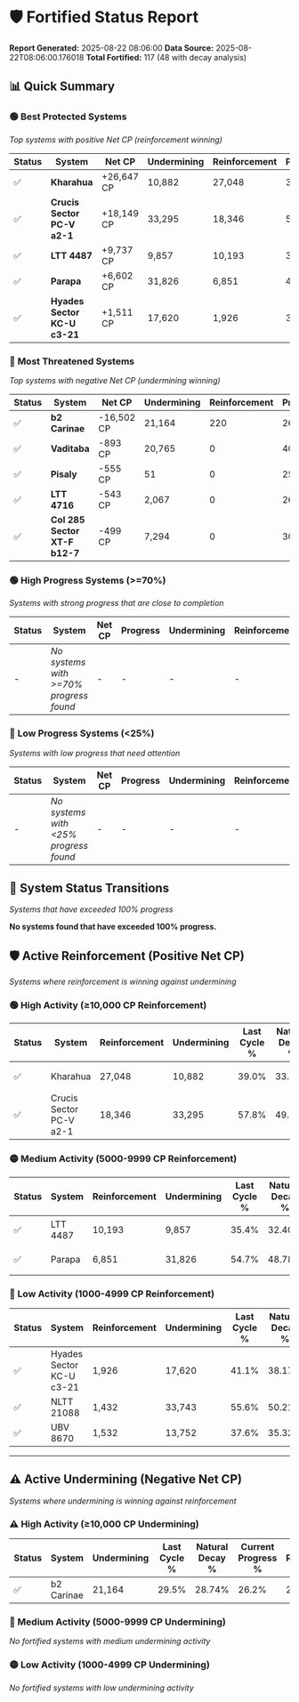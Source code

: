 # 🛡️ Fortified Status Report

**Report Generated:** 2025-08-22 08:06:00
**Data Source:** 2025-08-22T08:06:00.176018
**Total Fortified:** 117 (48 with decay analysis)

## 📊 Quick Summary

### 🟢 **Best Protected Systems**
*Top systems with positive Net CP (reinforcement winning)*

| Status | System | Net CP | Undermining | Reinforcement | Progress |
|--------|--------|--------|-------------|---------------|----------|
| ✅ | **Kharahua** | +26,647 CP | 10,882 | 27,048 | 37.3% |
| ✅ | **Crucis Sector PC-V a2-1** | +18,149 CP | 33,295 | 18,346 | 52.7% |
| ✅ | **LTT 4487** | +9,737 CP | 9,857 | 10,193 | 33.9% |
| ✅ | **Parapa** | +6,602 CP | 31,826 | 6,851 | 49.8% |
| ✅ | **Hyades Sector KC-U c3-21** | +1,511 CP | 17,620 | 1,926 | 38.4% |

### 🔴 **Most Threatened Systems**
*Top systems with negative Net CP (undermining winning)*

| Status | System | Net CP | Undermining | Reinforcement | Progress |
|--------|--------|--------|-------------|---------------|----------|
| ✅ | **b2 Carinae** | -16,502 CP | 21,164 | 220 | 26.2% |
| ✅ | **Vaditaba** | -893 CP | 20,765 | 0 | 40.0% |
| ✅ | **Pisaly** | -555 CP | 51 | 0 | 25.0% |
| ✅ | **LTT 4716** | -543 CP | 2,067 | 0 | 26.5% |
| ✅ | **Col 285 Sector XT-F b12-7** | -499 CP | 7,294 | 0 | 30.4% |

### 🟢 **High Progress Systems (>=70%)**
*Systems with strong progress that are close to completion*

| Status | System | Net CP | Progress | Undermining | Reinforcement |
|--------|--------|--------|----------|-------------|---------------|
| - | *No systems with >=70% progress found* | - | - | - | - |

### 🔴 **Low Progress Systems (<25%)**
*Systems with low progress that need attention*

| Status | System | Net CP | Progress | Undermining | Reinforcement |
|--------|--------|--------|----------|-------------|---------------|
| - | *No systems with <25% progress found* | - | - | - | - |
## 🔄 System Status Transitions
*Systems that have exceeded 100% progress*

**No systems found that have exceeded 100% progress.**

## 🛡️ Active Reinforcement (Positive Net CP)
*Systems where reinforcement is winning against undermining*

### 🟢 High Activity (≥10,000 CP Reinforcement)

| Status | System | Reinforcement | Undermining | Last Cycle % | Natural Decay % | Current Progress % | Current CP | Net CP | Activity |
|--------|--------|---------------|-------------|--------------|-----------------|-------------------|------------|--------|----------|
| ✅ | Kharahua | 27,048 | 10,882 | 39.0% | 33.20% | 37.3% | 242,450 | +26,647 | 🟢 High Reinforcement |
| ✅ | Crucis Sector PC-V a2-1 | 18,346 | 33,295 | 57.8% | 49.91% | 52.7% | 342,550 | +18,149 | 🟢 High Reinforcement |

### 🟡 Medium Activity (5000-9999 CP Reinforcement)

| Status | System | Reinforcement | Undermining | Last Cycle % | Natural Decay % | Current Progress % | Current CP | Net CP | Activity |
|--------|--------|---------------|-------------|--------------|-----------------|-------------------|------------|--------|----------|
| ✅ | LTT 4487 | 10,193 | 9,857 | 35.4% | 32.40% | 33.9% | 220,349 | +9,737 | 🟡 Medium Reinforcement |
| ✅ | Parapa | 6,851 | 31,826 | 54.7% | 48.78% | 49.8% | 323,700 | +6,602 | 🟡 Medium Reinforcement |

### 🔴 Low Activity (1000-4999 CP Reinforcement)

| Status | System | Reinforcement | Undermining | Last Cycle % | Natural Decay % | Current Progress % | Current CP | Net CP | Activity |
|--------|--------|---------------|-------------|--------------|-----------------|-------------------|------------|--------|----------|
| ✅ | Hyades Sector KC-U c3-21 | 1,926 | 17,620 | 41.1% | 38.17% | 38.4% | 249,600 | +1,511 | 🔵 Low Reinforcement |
| ✅ | NLTT 21088 | 1,432 | 33,743 | 55.6% | 50.21% | 50.4% | 327,600 | +1,203 | 🔵 Low Reinforcement |
| ✅ | UBV 8670 | 1,532 | 13,752 | 37.6% | 35.32% | 35.5% | 230,750 | +1,138 | 🔵 Low Reinforcement |


---

## ⚠️ Active Undermining (Negative Net CP)
*Systems where undermining is winning against reinforcement*

### ⚠️ High Activity (≥10,000 CP Undermining)

| Status | System | Undermining | Last Cycle % | Natural Decay % | Current Progress % | Reinforcement | Current CP | Net CP | Activity |
|--------|--------|-------------|--------------|-----------------|-------------------|---------------|------------|--------|----------|
| ✅ | b2 Carinae | 21,164 | 29.5% | 28.74% | 26.2% | 220 | 170,300 | -16,502 | ⚠️ High Undermining |

### 🔶 Medium Activity (5000-9999 CP Undermining)

*No fortified systems with medium undermining activity*

### 🟡 Low Activity (1000-4999 CP Undermining)

*No fortified systems with low undermining activity*
